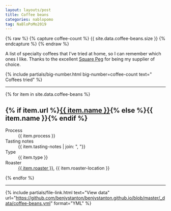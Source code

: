 ```yaml
---
layout: layouts/post
title: Coffee beans
categories: nablopomo
tag: NaBloPoMo2019
---
```


<!-- This needs to be fixed after moving away from Jekyll to Netlify -->

{% raw %}
{% capture coffee-count %}
{{ site.data.coffee-beans.size }}
{% endcapture %}
{% endraw %}


<p class="lede">A list of specialty coffees that I’ve tried at home, so I can remember which ones I like. Thanks to the excellent <a href="https://www.squarepeg.org.uk/">Square Peg</a> for being my supplier of choice.</p>

{%
  include partials/big-number.html
  big-number=coffee-count
  text=" Coffees tried"
%}

<hr>

{% for item in site.data.coffee-beans %}

<h2>{% if item.url %}<a href="{{ item.url }}">{{ item.name }}</a>{% else %}{{ item.name }}{% endif %}</h2>
<dl>
  <dt>Process</dt>
  <dd>{{ item.process }}</dd>
  <dt>Tasting notes</dt>
  <dd>{{ item.tasting-notes | join: ", "}}</dd>
  <dt>Type</dt>
  <dd>{{ item.type }}</dd>
  <dt>Roaster</dt>
  <dd><a href="{{ item.roaster-url }}">{{ item.roaster }}</a>, {{ item.roaster-location }}</dd>
</dl>
{% endfor %}

<hr>

{%
  include partials/file-link.html
  text="View data"
  url="https://github.com/benjystanton/benjystanton.github.io/blob/master/_data/coffee-beans.yml"
  format="YML"
%}
